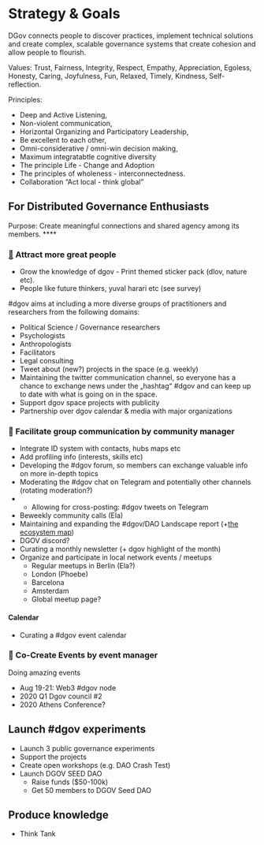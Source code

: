 # Strategy & Goals

DGov connects people to discover practices, implement technical solutions and create complex, scalable governance systems that create cohesion and allow people to flourish.

Values: Trust, Fairness, Integrity, Respect, Empathy, Appreciation, Egoless, Honesty, Caring, Joyfulness, Fun, Relaxed, Timely, Kindness, Self-reflection.

Principles:

* Deep and Active Listening,
* Non-violent communication, 
* Horizontal Organizing and Participatory Leadership,
* Be excellent to each other,
* Omni-considerative / omni-win decision making,
* Maximum integratabtle cognitive diversity
* The principle Life - Change and Adoption
* The principles of wholeness - interconnectedness.
* Collaboration “Act local - think global”

## For Distributed Governance Enthusiasts

Purpose: Create meaningful connections and shared agency among its members. ****

### [🎌](https://emojipedia.org/crossed-flags/) Attract **more great people**

* Grow the knowledge of dgov - Print themed sticker pack \(dlov, nature etc\).
* People like future thinkers, yuval harari  etc \(see survey\)

\#dgov aims at including a more diverse groups of practitioners and researchers from the following domains:

* Political Science / Governance researchers
* Psychologists
* Anthropologists
* Facilitators
* Legal consulting 
* Tweet about \(new?\) projects in the space \(e.g. weekly\)
* Maintaining the twitter communication channel, so everyone has a chance to exchange news under the „hashtag“ \#dgov and can keep up to date with what is going on in the space.
* Support dgov space projects with publicity
* Partnership over dgov calendar & media with major organizations

### 💬 Facilitate group communication by community manager

* Integrate ID system with contacts, hubs maps etc
* Add profiling info \(interests, skills etc\)
* Developing the \#dgov forum, so members can exchange valuable info on more in-depth topics
* Moderating the \#dgov chat on Telegram and potentially other channels \(rotating moderation?\)
* * Allowing for cross-posting: \#dgov tweets on Telegram
* Beweekly community calls \(Ela\)
* Maintaining and expanding the \#dgov/DAO Landscape report \(+[the ecosystem map](https://wiki.dgov.foundation/map-of-the-industry-landscape)\)
* DGOV discord?
* Curating a monthly newsletter \(+ dgov highlight of the month\)
* Organize and participate in local network events / meetups
  * Regular meetups in Berlin \(Ela?\)
  * London \(Phoebe\)
  * Barcelona
  * Amsterdam
  * Global meetup page?

#### Calendar

* Curating a \#dgov event calendar 

### 📅 Co-Create Events by event manager

Doing amazing events

* Aug 19-21: Web3 \#dgov node
* 2020 Q1 Dgov council \#2
* 2020 Athens Conference?

## Launch \#dgov experiments

* Launch 3 public governance experiments
* Support the projects
* Create open workshops \(e.g. DAO Crash Test\)
* Launch DGOV SEED DAO
  * Raise funds \($50-100k\)
  * Get 50 members to DGOV Seed DAO

## Produce knowledge

* Think Tank

